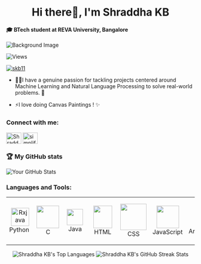 <!--
**SKB11/SKB11** is a ✨ _special_ ✨ repository because its `README.md` (this file) appears on your GitHub profile.

Here are some ideas to get you started:

- 🔭 I’m currently working on ...
- 🌱 I’m currently learning ...
- 👯 I’m looking to collaborate on ...
- 🤔 I’m looking for help with ...
- 💬 Ask me about ...
- 📫 How to reach me: ...
- 😄 Pronouns: ...
- ⚡ Fun fact: ...
-->
<h1 align="center"> Hi there👋, I'm Shraddha KB</h1>

#### 🎓 BTech student at REVA University, Bangalore

![Background Image](https://media.licdn.com/dms/image/C5616AQHB9eahiUT1hQ/profile-displaybackgroundimage-shrink_350_1400/0/1652429354227?e=1695254400&v=beta&t=r0gB31oU99DWv6Fut4Y2tQc3e_19xhEFaY0-GBwCphM)

![Views](https://komarev.com/ghpvc/?username=SKB11&color=blue&style=flat-square&label=Profile+Views)
<p align="left"> <a href="https://github.com/ryo-ma/github-profile-trophy"><img src="https://github-profile-trophy.vercel.app/?username=skb11&theme=matrix&column=-1" alt="skb11" /></a> </p>

- 👨‍💻I have a genuine passion for tackling projects centered around Machine Learning and Natural Language Processing to solve real-world problems. 🚀

- ⚡I love doing Canvas Paintings ! ✨

<h3 align="left">Connect with me:</h3>
<p align="left">
<a href="https://www.linkedin.com/in/shraddha-kb-261819205/" target="blank"><img align="center" src="https://raw.githubusercontent.com/rahuldkjain/github-profile-readme-generator/master/src/images/icons/Social/linked-in-alt.svg" alt="Shraddha KB" height="30" width="40" /></a>
<a href="https://www.youtube.com/@skb_369/featured" target="blank"><img align="center" src="https://raw.githubusercontent.com/rahuldkjain/github-profile-readme-generator/master/src/images/icons/Social/youtube.svg" alt="simplified learner" height="30" width="40" /></a>
</p>

### 🏆 My GitHub stats

![Your GitHub Stats](https://github-readme-stats.vercel.app/api?username=SKB11&show_icons=true&theme=tokyonight)
<html>
  <body>
    <h3 align="left">Languages and Tools:</h3>
    <table align="center">
      <tr>
        <!-- Programming Languages -->
        <td align="center" width="85">
          <img src="https://seeklogo.com/images/P/python-logo-A32636CAA3-seeklogo.com.png" width="48" alt="Rxjava"/>
          <br>Python&nbsp;
        </td>
        <td align="center" width="85">
          <img src="https://seeklogo.com/images/C/c-programming-language-logo-9B32D017B1-seeklogo.com.png" width="60"/>
          <br>&nbsp;&nbsp;C&nbsp;&nbsp;
        </td>
        <td align="center" width="85">
          <img src="https://seeklogo.com/images/J/java-logo-7F8B35BAB3-seeklogo.com.png" width="43"/>
          <br>&nbsp;&nbsp;Java&nbsp;&nbsp;
        </td>
        <td align="center" width="85">
          <img src="https://seeklogo.com/images/H/html5-logo-EF92D240D7-seeklogo.com.png" height="60" width="50"/>
          <br>&nbsp;&nbsp;HTML&nbsp;&nbsp;
        </td>
        <td align="center" width="85">
          <img src="https://seeklogo.com/images/C/css-3-logo-AF06D75231-seeklogo.com.png" width="70"/>
          <br>&nbsp;&nbsp;CSS&nbsp;&nbsp;
        </td>
        <td align="center" width="85">
          <img src="https://seeklogo.com/images/J/javascript-js-logo-2949701702-seeklogo.com.png" width="60"/>
          <br>JavaScript
        </td>
        <!-- Tools -->
        <td align="center" width="85">
          <img src="https://seeklogo.com/images/A/android-studio-logo-1EE788C6EC-seeklogo.com.png" width="55"/>
          <br>Android&nbsp;Studio
        </td>
        <td align="center" width="85">
          <img src="https://seeklogo.com/images/V/visual-studio-code-logo-284BC24C39-seeklogo.com.png" width="60"/>
          <br>Visual Studio Code
        </td>
        <!-- Version Control -->
        <td align="center" width="85">
          <img src="https://seeklogo.com/images/G/git-logo-CD8D6F1C09-seeklogo.com.png" width="48" alt="Rxjava"/>
          <br>&nbsp;&nbsp;&nbsp;Git&nbsp;&nbsp;&nbsp;&nbsp;
        </td>
        <!-- Databases -->
        <td align="center" width="85">
          <img src="https://seeklogo.com/images/M/mysql-logo-B047FB7790-seeklogo.com.png" width="60"/>
          <br>&nbsp;&nbsp;&nbsp;MySQL&nbsp;&nbsp;&nbsp;&nbsp;
        </td>
      </tr>
    </table>
  </body>
</html>
<p align="center">
  <img src="https://github-readme-stats.vercel.app/api/top-langs?username=SKB11&show_icons=true&locale=en&layout=compact&theme=dark" alt="Shraddha KB's Top Languages" />
<!-- </p>
<p align="center"> -->
  <img src="https://github-readme-streak-stats.herokuapp.com/?user=SKB11&theme=dark" alt="Shraddha KB's GitHub Streak Stats" />
</p>

